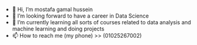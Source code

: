 - 👋 Hi, I’m mostafa gamal hussein
- 👀 I’m looking forward to have a career in Data Science
- 🌱 I’m currently learning all sorts of courses related to data analysis and machine learning and doing projects
- 📫 How to reach me (my phone) >> (01025267002)

<!---
mostafa-gamal-97/mostafa-gamal-97 is a ✨ special ✨ repository because its `README.md` (this file) appears on your GitHub profile.
You can click the Preview link to take a look at your changes.
--->
